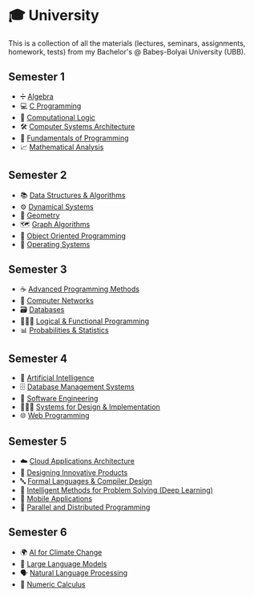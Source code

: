 # 🎓 University
 This is a collection of all the materials (lectures, seminars, assignments, homework, tests) from my Bachelor's @ Babeș-Bolyai University (UBB).

## Semester 1
- ➗ [Algebra](./Semester%201/Algebra)
- 💻 [C Programming](./Semester%201/C%20Programming)
- 🧠 [Computational Logic](./Semester%201/Computational%20Logic)
- 🛠️ [Computer Systems Architecture](./Semester%201/Computer%20System%20Architecture)
- 👾 [Fundamentals of Programming](./Semester%201/Fundamentals%20of%20Programming)
- 📈 [Mathematical Analysis](./Semester%201/Mathematical%20Analysis)

## Semester 2
- 📚 [Data Structures & Algorithms](./Semester%202/Data%20Structures%20%26%20Algorithms)
- ⚙️ [Dynamical Systems](./Semester%202/Dynamical%20Systems)
- 📐 [Geometry](./Semester%202/Geometry)
- 🗺️ [Graph Algorithms](./Semester%202/Graph%20Algorithms)
- 👀 [Object Oriented Programming](./Semester%202/Object%20Oriented%20Programming)
- 🐧 [Operating Systems](./Semester%202/Operating%20Systems)

## Semester 3
- ☕ [Advanced Programming Methods](./Semester%203/Advanced%20Programming%20Methods)
- 🛜 [Computer Networks](./Semester%203/Computer%20Networks)
- 🗃️ [Databases](./Semester%203/Databases)
- 👨🏻‍🦳 [Logical & Functional Programming](./Semester%203/Logical%20&%20Functional%20Programming)
- 📊 [Probabilities & Statistics](./Semester%203/Probabilities%20%26%20Statistics)

## Semester 4
- 🤖 [Artificial Intelligence](./Semester%204/Artificial%20Intelligence)
- 🗄️ [Database Management Systems](./Semester%204/Database%20Management%20Systems)
- 🔧 [Software Engineering](./Semester%204/Software%20Engineering)
- 👨🏻‍💻 [Systems for Design & Implementation](./Semester%204/Systems%20for%20Design%20&%20Implementation)
- 🌐 [Web Programming](./Semester%204/Web%20Programming)

## Semester 5
- ☁️ [Cloud Applications Architecture](./Semester%205/Cloud%20Applications%20Architecture)
- 🌟 [Designing Innovative Products](./Semester%205/Designing%20Innovative%20Products)
- 🔤 [Formal Languages & Compiler Design](./Semester%205/Formal%20Languages%20%26%20Compiler%20Design)
- 🥼 [Intelligent Methods for Problem Solving (Deep Learning)](./Semester%205/Intelligent%20Methods%20for%20Problem%20Solving)
- 📱 [Mobile Applications](./Semester%205/Mobile%20Applications)
- 🔀 [Parallel and Distributed Programming](./Semester%205/Parallel%20and%20Distributed%20Programming)

## Semester 6
- 🌍 [AI for Climate Change](./Semester%206/AI%20for%20Climate%20Change)
- 🦙 [Large Language Models](./Semester%206/Large%20Language%20Models)
- 🗣️ [Natural Language Processing](./Semester%206/Natural%20Language%20Processing)
- 🔢 [Numeric Calculus](./Semester%206/Numeric%20Calculus)
